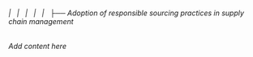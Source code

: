 ###### |   |   |   |   |   ├── Adoption of responsible sourcing practices in supply chain management

*Add content here*